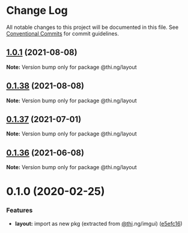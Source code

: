 # Change Log

All notable changes to this project will be documented in this file.
See [Conventional Commits](https://conventionalcommits.org) for commit guidelines.

## [1.0.1](https://github.com/thi-ng/umbrella/compare/@thi.ng/layout@0.1.38...@thi.ng/layout@1.0.1) (2021-08-08)

**Note:** Version bump only for package @thi.ng/layout





## [0.1.38](https://github.com/thi-ng/umbrella/compare/@thi.ng/layout@0.1.37...@thi.ng/layout@0.1.38) (2021-08-08)

**Note:** Version bump only for package @thi.ng/layout





## [0.1.37](https://github.com/thi-ng/umbrella/compare/@thi.ng/layout@0.1.36...@thi.ng/layout@0.1.37) (2021-07-01)

**Note:** Version bump only for package @thi.ng/layout





## [0.1.36](https://github.com/thi-ng/umbrella/compare/@thi.ng/layout@0.1.35...@thi.ng/layout@0.1.36) (2021-06-08)

**Note:** Version bump only for package @thi.ng/layout





# 0.1.0 (2020-02-25)


### Features

* **layout:** import as new pkg (extracted from [@thi](https://github.com/thi).ng/imgui) ([e5efc16](https://github.com/thi-ng/umbrella/commit/e5efc165253480aff8068e4cde31bba4aec018d1))
